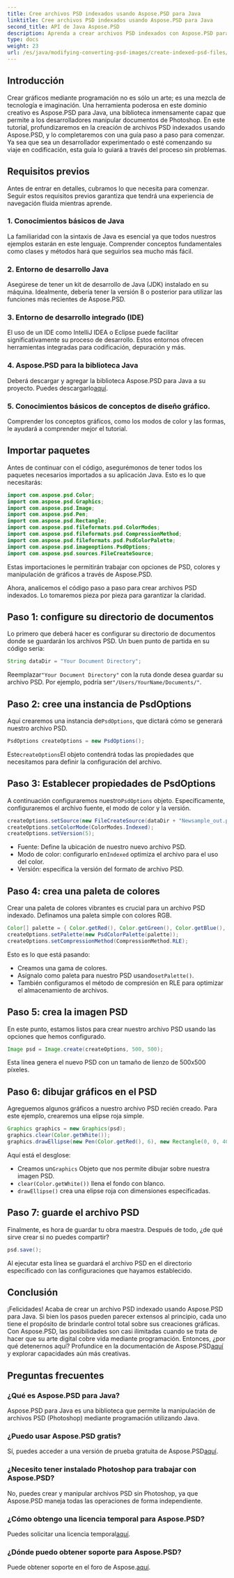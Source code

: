 ```yaml
---
title: Cree archivos PSD indexados usando Aspose.PSD para Java
linktitle: Cree archivos PSD indexados usando Aspose.PSD para Java
second_title: API de Java Aspose.PSD
description: Aprenda a crear archivos PSD indexados con Aspose.PSD para Java en nuestra guía paso a paso. Únase ahora para explorar infinitas posibilidades artísticas.
type: docs
weight: 23
url: /es/java/modifying-converting-psd-images/create-indexed-psd-files/
---
```

## Introducción
Crear gráficos mediante programación no es sólo un arte; es una mezcla de tecnología e imaginación. Una herramienta poderosa en este dominio creativo es Aspose.PSD para Java, una biblioteca inmensamente capaz que permite a los desarrolladores manipular documentos de Photoshop. En este tutorial, profundizaremos en la creación de archivos PSD indexados usando Aspose.PSD, y lo completaremos con una guía paso a paso para comenzar. Ya sea que sea un desarrollador experimentado o esté comenzando su viaje en codificación, esta guía lo guiará a través del proceso sin problemas.
## Requisitos previos
Antes de entrar en detalles, cubramos lo que necesita para comenzar. Seguir estos requisitos previos garantiza que tendrá una experiencia de navegación fluida mientras aprende.
### 1. Conocimientos básicos de Java
La familiaridad con la sintaxis de Java es esencial ya que todos nuestros ejemplos estarán en este lenguaje. Comprender conceptos fundamentales como clases y métodos hará que seguirlos sea mucho más fácil.
### 2. Entorno de desarrollo Java
Asegúrese de tener un kit de desarrollo de Java (JDK) instalado en su máquina. Idealmente, debería tener la versión 8 o posterior para utilizar las funciones más recientes de Aspose.PSD.
### 3. Entorno de desarrollo integrado (IDE)
El uso de un IDE como IntelliJ IDEA o Eclipse puede facilitar significativamente su proceso de desarrollo. Estos entornos ofrecen herramientas integradas para codificación, depuración y más.
### 4. Aspose.PSD para la biblioteca Java
 Deberá descargar y agregar la biblioteca Aspose.PSD para Java a su proyecto. Puedes descargarlo[aquí](https://releases.aspose.com/psd/java/).
### 5. Conocimientos básicos de conceptos de diseño gráfico.
Comprender los conceptos gráficos, como los modos de color y las formas, le ayudará a comprender mejor el tutorial.
## Importar paquetes
Antes de continuar con el código, asegurémonos de tener todos los paquetes necesarios importados a su aplicación Java. Esto es lo que necesitarás:
```java
import com.aspose.psd.Color;
import com.aspose.psd.Graphics;
import com.aspose.psd.Image;
import com.aspose.psd.Pen;
import com.aspose.psd.Rectangle;
import com.aspose.psd.fileformats.psd.ColorModes;
import com.aspose.psd.fileformats.psd.CompressionMethod;
import com.aspose.psd.fileformats.psd.PsdColorPalette;
import com.aspose.psd.imageoptions.PsdOptions;
import com.aspose.psd.sources.FileCreateSource;
```
Estas importaciones le permitirán trabajar con opciones de PSD, colores y manipulación de gráficos a través de Aspose.PSD.

Ahora, analicemos el código paso a paso para crear archivos PSD indexados. Lo tomaremos pieza por pieza para garantizar la claridad.
## Paso 1: configure su directorio de documentos
Lo primero que deberá hacer es configurar su directorio de documentos donde se guardarán los archivos PSD. Un buen punto de partida en su código sería:
```java
String dataDir = "Your Document Directory";
```
 Reemplazar`"Your Document Directory"` con la ruta donde desea guardar su archivo PSD. Por ejemplo, podría ser`"/Users/YourName/Documents/"`.
## Paso 2: cree una instancia de PsdOptions
 Aquí crearemos una instancia de`PsdOptions`, que dictará cómo se generará nuestro archivo PSD.
```java
PsdOptions createOptions = new PsdOptions();
```
 Este`createOptions`El objeto contendrá todas las propiedades que necesitamos para definir la configuración del archivo. 
## Paso 3: Establecer propiedades de PsdOptions
 A continuación configuraremos nuestro`PsdOptions` objeto. Específicamente, configuraremos el archivo fuente, el modo de color y la versión. 
```java
createOptions.setSource(new FileCreateSource(dataDir + "Newsample_out.psd", false));
createOptions.setColorMode(ColorModes.Indexed);
createOptions.setVersion(5);
```
- Fuente: Define la ubicación de nuestro nuevo archivo PSD.
-  Modo de color: configurarlo en`Indexed` optimiza el archivo para el uso del color.
- Versión: especifica la versión del formato de archivo PSD.
## Paso 4: crea una paleta de colores
Crear una paleta de colores vibrantes es crucial para un archivo PSD indexado. Definamos una paleta simple con colores RGB.
```java
Color[] palette = { Color.getRed(), Color.getGreen(), Color.getBlue(), Color.getYellow() };
createOptions.setPalette(new PsdColorPalette(palette));
createOptions.setCompressionMethod(CompressionMethod.RLE);
```
Esto es lo que está pasando:
- Creamos una gama de colores.
-  Asígnalo como paleta para nuestro PSD usando`setPalette()`.
- También configuramos el método de compresión en RLE para optimizar el almacenamiento de archivos.
## Paso 5: crea la imagen PSD
En este punto, estamos listos para crear nuestro archivo PSD usando las opciones que hemos configurado.
```java
Image psd = Image.create(createOptions, 500, 500);
```
Esta línea genera el nuevo PSD con un tamaño de lienzo de 500x500 píxeles.
## Paso 6: dibujar gráficos en el PSD
Agreguemos algunos gráficos a nuestro archivo PSD recién creado. Para este ejemplo, crearemos una elipse roja simple.
```java
Graphics graphics = new Graphics(psd);
graphics.clear(Color.getWhite());
graphics.drawEllipse(new Pen(Color.getRed(), 6), new Rectangle(0, 0, 400, 400));
```
Aquí está el desglose:
-  Creamos un`Graphics` Objeto que nos permite dibujar sobre nuestra imagen PSD.
- `clear(Color.getWhite())` llena el fondo con blanco.
- `drawEllipse()` crea una elipse roja con dimensiones especificadas.
## Paso 7: guarde el archivo PSD
Finalmente, es hora de guardar tu obra maestra. Después de todo, ¿de qué sirve crear si no puedes compartir?
```java
psd.save();
```
Al ejecutar esta línea se guardará el archivo PSD en el directorio especificado con las configuraciones que hayamos establecido.
## Conclusión
¡Felicidades! Acaba de crear un archivo PSD indexado usando Aspose.PSD para Java. Si bien los pasos pueden parecer extensos al principio, cada uno tiene el propósito de brindarle control total sobre sus creaciones gráficas. Con Aspose.PSD, las posibilidades son casi ilimitadas cuando se trata de hacer que su arte digital cobre vida mediante programación.
Entonces, ¿por qué detenernos aquí? Profundice en la documentación de Aspose.PSD[aquí](https://reference.aspose.com/psd/java/) y explorar capacidades aún más creativas.
## Preguntas frecuentes
### ¿Qué es Aspose.PSD para Java?
Aspose.PSD para Java es una biblioteca que permite la manipulación de archivos PSD (Photoshop) mediante programación utilizando Java.
### ¿Puedo usar Aspose.PSD gratis?
 Sí, puedes acceder a una versión de prueba gratuita de Aspose.PSD[aquí](https://releases.aspose.com/).
### ¿Necesito tener instalado Photoshop para trabajar con Aspose.PSD?
No, puedes crear y manipular archivos PSD sin Photoshop, ya que Aspose.PSD maneja todas las operaciones de forma independiente.
### ¿Cómo obtengo una licencia temporal para Aspose.PSD?
 Puedes solicitar una licencia temporal[aquí](https://purchase.aspose.com/temporary-license/).
### ¿Dónde puedo obtener soporte para Aspose.PSD?
 Puede obtener soporte en el foro de Aspose.[aquí](https://forum.aspose.com/c/psd/34).